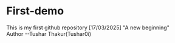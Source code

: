 # First-demo
This is my first github repository [17/03/2025] "A new beginning"
<br>
Author --Tushar Thakur(Tushar0i)

